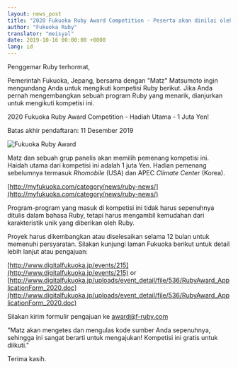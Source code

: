 ```yaml
---
layout: news_post
title: "2020 Fukuoka Ruby Award Competition - Peserta akan dinilai oleh Matz"
author: "Fukuoka Ruby"
translator: "meisyal"
date: 2019-10-16 00:00:00 +0000
lang: id
---
```


Penggemar Ruby terhormat,

Pemerintah Fukuoka, Jepang, bersama dengan "Matz" Matsumoto ingin mengundang
Anda untuk mengikuti kompetisi Ruby berikut. Jika Anda pernah mengembangkan
sebuah program Ruby yang menarik, dianjurkan untuk mengikuti kompetisi ini.

2020 Fukuoka Ruby Award Competition - Hadiah Utama - 1 Juta Yen!

Batas akhir pendaftaran: 11 Desember 2019

![Fukuoka Ruby Award](http://www.digitalfukuoka.jp/javascripts/kcfinder/upload/images/fukuokarubyaward2017.png)

Matz dan sebuah grup panelis akan memilih pemenang kompetisi ini. Haidah utama
dari kompetisi ini adalah 1 juta Yen. Hadian pemenang sebelumnya termasuk
*Rhomobile* (USA) dan APEC *Climate Center* (Korea).

[http://myfukuoka.com/category/news/ruby-news/](http://myfukuoka.com/category/news/ruby-news/)

Program-program yang masuk di kompetisi ini tidak harus sepenuhnya ditulis
dalam bahasa Ruby, tetapi harus mengambil kemudahan dari karakteristik unik
yang diberikan oleh Ruby.

Proyek harus dikembangkan atau diselesaikan selama 12 bulan untuk memenuhi
persyaratan. Silakan kunjungi laman Fukuoka berikut untuk detail lebih lanjut
atau pengajuan:

[http://www.digitalfukuoka.jp/events/215](http://www.digitalfukuoka.jp/events/215) or
[http://www.digitalfukuoka.jp/uploads/event_detail/file/536/RubyAward_ApplicationForm_2020.doc](http://www.digitalfukuoka.jp/uploads/event_detail/file/536/RubyAward_ApplicationForm_2020.doc)

Silakan kirim formulir pengajuan ke award@f-ruby.com

"Matz akan mengetes dan mengulas kode sumber Anda sepenuhnya, sehingga ini
sangat berarti untuk mengajukan! Kompetisi ini gratis untuk diikuti."

Terima kasih.
